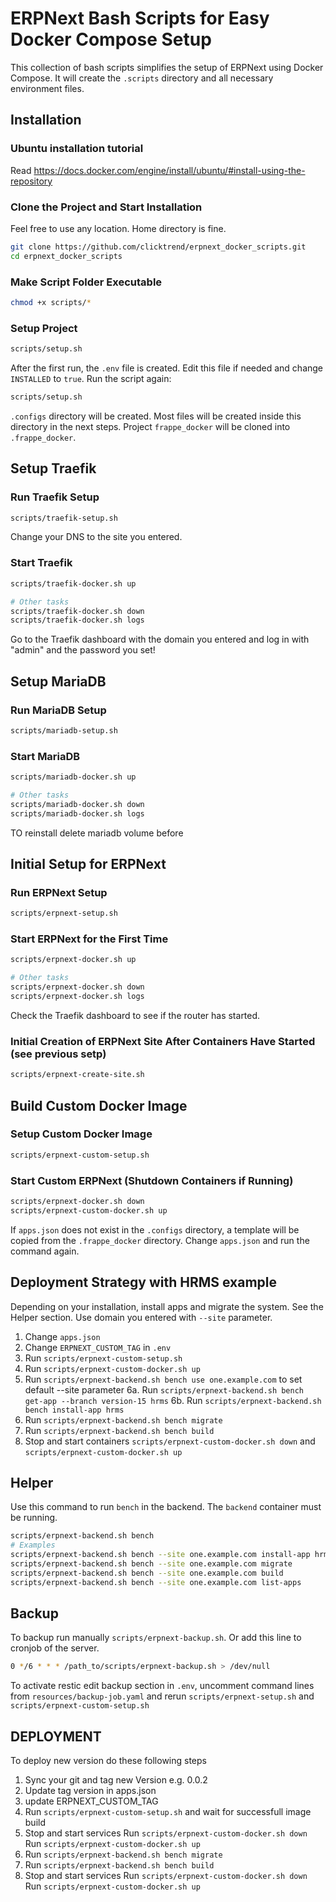 # ERPNext Bash Scripts for Easy Docker Compose Setup

This collection of bash scripts simplifies the setup of ERPNext using Docker Compose. It will create the `.scripts` directory and all necessary environment files.

## Installation

### Ubuntu installation tutorial

Read https://docs.docker.com/engine/install/ubuntu/#install-using-the-repository

### Clone the Project and Start Installation

Feel free to use any location. Home directory is fine.

```bash
git clone https://github.com/clicktrend/erpnext_docker_scripts.git
cd erpnext_docker_scripts
```

### Make Script Folder Executable

```bash
chmod +x scripts/*
```

### Setup Project

```bash
scripts/setup.sh
```

After the first run, the `.env` file is created. Edit this file if needed and change `INSTALLED` to `true`. Run the script again:

```bash
scripts/setup.sh
```

`.configs` directory will be created. Most files will be created inside this directory in the next steps. Project `frappe_docker`
will be cloned into `.frappe_docker`.

## Setup Traefik

### Run Traefik Setup

```bash
scripts/traefik-setup.sh
```

Change your DNS to the site you entered.

### Start Traefik

```bash
scripts/traefik-docker.sh up
```
```bash
# Other tasks
scripts/traefik-docker.sh down
scripts/traefik-docker.sh logs
```

Go to the Traefik dashboard with the domain you entered and log in with "admin" and the password you set!

## Setup MariaDB

### Run MariaDB Setup

```bash
scripts/mariadb-setup.sh
```

### Start MariaDB

```bash
scripts/mariadb-docker.sh up
```
```bash
# Other tasks
scripts/mariadb-docker.sh down
scripts/mariadb-docker.sh logs
```

TO reinstall delete mariadb volume before

## Initial Setup for ERPNext

### Run ERPNext Setup

```bash
scripts/erpnext-setup.sh
```

### Start ERPNext for the First Time

```bash
scripts/erpnext-docker.sh up
```
```bash
# Other tasks
scripts/erpnext-docker.sh down
scripts/erpnext-docker.sh logs
```

Check the Traefik dashboard to see if the router has started.

### Initial Creation of ERPNext Site After Containers Have Started (see previous setp)

```bash
scripts/erpnext-create-site.sh
```

## Build Custom Docker Image

### Setup Custom Docker Image

```bash
scripts/erpnext-custom-setup.sh
```

### Start Custom ERPNext (Shutdown Containers if Running)

```bash
scripts/erpnext-docker.sh down
scripts/erpnext-custom-docker.sh up
```

If `apps.json` does not exist in the `.configs` directory, a template will be copied from the `.frappe_docker` directory. Change `apps.json` and run the command again.

## Deployment Strategy with HRMS example

Depending on your installation, install apps and migrate the system. See the Helper section.
Use domain you entered with `--site` parameter.

1. Change `apps.json`
2. Change `ERPNEXT_CUSTOM_TAG` in `.env`
3. Run `scripts/erpnext-custom-setup.sh`
4. Run `scripts/erpnext-custom-docker.sh up`
5. Run `scripts/erpnext-backend.sh bench use one.example.com` to set default --site parameter
6a. Run `scripts/erpnext-backend.sh bench get-app --branch version-15 hrms`
6b. Run `scripts/erpnext-backend.sh bench install-app hrms`
7. Run `scripts/erpnext-backend.sh bench migrate`
8. Run `scripts/erpnext-backend.sh bench build`
9. Stop and start containers `scripts/erpnext-custom-docker.sh down` and `scripts/erpnext-custom-docker.sh up`

## Helper

Use this command to run `bench` in the backend. The `backend` container must be running.

```bash
scripts/erpnext-backend.sh bench
# Examples
scripts/erpnext-backend.sh bench --site one.example.com install-app hrms
scripts/erpnext-backend.sh bench --site one.example.com migrate
scripts/erpnext-backend.sh bench --site one.example.com build
scripts/erpnext-backend.sh bench --site one.example.com list-apps
```

## Backup

To backup run manually `scripts/erpnext-backup.sh`.
Or add this line to cronjob of the server.

```bash
0 */6 * * * /path_to/scripts/erpnext-backup.sh > /dev/null
```

To activate restic edit backup section in `.env`, uncomment command lines from `resources/backup-job.yaml` and rerun `scripts/erpnext-setup.sh` and `scripts/erpnext-custom-setup.sh`

## DEPLOYMENT

To deploy new version do these following steps

1. Sync your git and tag new Version e.g. 0.0.2
2. Update tag version in apps.json
3. update ERPNEXT_CUSTOM_TAG
4. Run `scripts/erpnext-custom-setup.sh` and wait for successfull image build
5. Stop and start services
    Run `scripts/erpnext-custom-docker.sh down`
    Run `scripts/erpnext-custom-docker.sh up`
6. Run `scripts/erpnext-backend.sh bench migrate`
7. Run `scripts/erpnext-backend.sh bench build`
8. Stop and start services
    Run `scripts/erpnext-custom-docker.sh down`
    Run `scripts/erpnext-custom-docker.sh up`